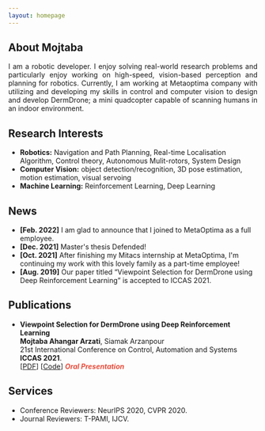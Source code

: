 ```yaml
---
layout: homepage
---
```


## About Mojtaba

<div style="text-align: justify"> I am a robotic developer. I enjoy solving real-world research problems and particularly enjoy working on high-speed, vision-based perception and planning for robotics. Currently, I am working at Metaoptima company with utilizing and developing my skills in control and computer vision to design and develop DermDrone; a mini quadcopter capable of scanning humans in an indoor environment.  </div>

## Research Interests

- **Robotics:** Navigation and Path Planning, Real-time Localisation Algorithm, Control theory, Autonomous Mulit-rotors, System Design
- **Computer Vision:** object detection/recognition, 3D pose estimation, motion estimation, visual servoing
- **Machine Learning:** Reinforcement Learning, Deep Learning

## News

- **[Feb. 2022]** I am glad to announce that I joined to MetaOptima as a full employee.
- **[Dec. 2021]** Master's thesis Defended!
- **[Oct. 2021]** After finishing my Mitacs internship at MetaOptima, I'm continuing my work with this lovely family as a part-time employee!
- **[Aug. 2019]** Our paper titled “Viewpoint Selection for DermDrone using Deep Reinforcement Learning” is accepted to ICCAS 2021.

## Publications

- **Viewpoint Selection for DermDrone using Deep Reinforcement Learning**
  <br>
  **Mojtaba Ahangar Arzati**, Siamak Arzanpour
  <br>
   21st International Conference on Control, Automation and Systems **ICCAS 2021**.
  <br>
  [[PDF](https://arxiv.org/pdf/2002.10211.pdf)] [[Code](https://github.com/yaoyao-liu/mnemonics)] <strong><i style="color:#e74d3c">Oral Presentation</i></strong>


## Services

- Conference Reviewers: NeurIPS 2020, CVPR 2020.
- Journal Reviewers: T-PAMI, IJCV.

